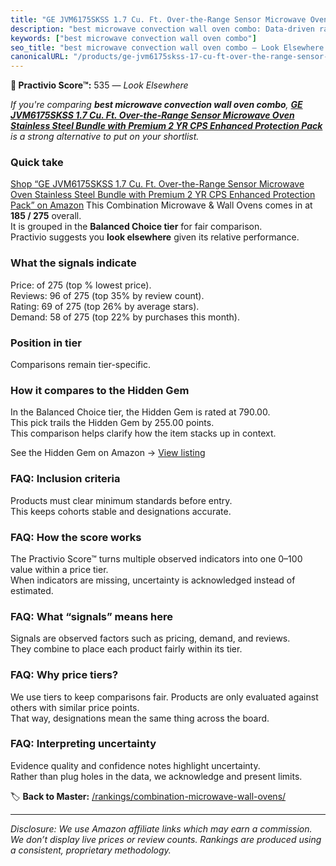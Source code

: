 ```yaml
---
title: "GE JVM6175SKSS 1.7 Cu. Ft. Over-the-Range Sensor Microwave Oven Stainless Steel Bundle with Premium 2 YR CPS Enhanced Protection Pack"
description: "best microwave convection wall oven combo: Data-driven ranking using the Practivio Score™. Positioned by quality, value, demand, findability, momentum."
keywords: ["best microwave convection wall oven combo"]
seo_title: "best microwave convection wall oven combo — Look Elsewhere (2025)"
canonicalURL: "/products/ge-jvm6175skss-17-cu-ft-over-the-range-sensor-microwave-oven-stainless-steel-bundle-with-premium-2-yr-cps-enhanced-protection-pack-B09X1Z8KLJ/"
---
```


**🚫 Practivio Score™:** 535 — _Look Elsewhere_


*If you're comparing **best microwave convection wall oven combo**, **[GE JVM6175SKSS 1.7 Cu. Ft. Over-the-Range Sensor Microwave Oven Stainless Steel Bundle with Premium 2 YR CPS Enhanced Protection Pack](https://www.amazon.com/dp/B09X1Z8KLJ?tag=practivio-20)** is a strong alternative to put on your shortlist.*
### Quick take
[Shop “GE JVM6175SKSS 1.7 Cu. Ft. Over-the-Range Sensor Microwave Oven Stainless Steel Bundle with Premium 2 YR CPS Enhanced Protection Pack” on Amazon](https://www.amazon.com/dp/B09X1Z8KLJ?tag=practivio-20)
This Combination Microwave & Wall Ovens comes in at **185 / 275** overall.  
It is grouped in the **Balanced Choice tier** for fair comparison.  
Practivio suggests you **look elsewhere** given its relative performance.

### What the signals indicate
Price:  of 275 (top % lowest price).  
Reviews: 96 of 275 (top 35% by review count).  
Rating: 69 of 275 (top 26% by average stars).  
Demand: 58 of 275 (top 22% by purchases this month).

### Position in tier
Comparisons remain tier-specific.

### How it compares to the Hidden Gem
In the Balanced Choice tier, the Hidden Gem is rated at 790.00.  
This pick trails the Hidden Gem by 255.00 points.  
This comparison helps clarify how the item stacks up in context.  

See the Hidden Gem on Amazon → [View listing](https://www.amazon.com/dp/B07JYNPTX3?tag=practivio-20)

### FAQ: Inclusion criteria
Products must clear minimum standards before entry.  
This keeps cohorts stable and designations accurate.

### FAQ: How the score works
The Practivio Score™ turns multiple observed indicators into one 0–100 value within a price tier.  
When indicators are missing, uncertainty is acknowledged instead of estimated.

### FAQ: What “signals” means here
Signals are observed factors such as pricing, demand, and reviews.  
They combine to place each product fairly within its tier.

### FAQ: Why price tiers?
We use tiers to keep comparisons fair. Products are only evaluated against others with similar price points.  
That way, designations mean the same thing across the board.

### FAQ: Interpreting uncertainty
Evidence quality and confidence notes highlight uncertainty.  
Rather than plug holes in the data, we acknowledge and present limits.


🏷️ **Back to Master:** [/rankings/combination-microwave-wall-ovens/](/rankings/combination-microwave-wall-ovens/)

---
_Disclosure: We use Amazon affiliate links which may earn a commission. We don’t display live prices or review counts. Rankings are produced using a consistent, proprietary methodology._
